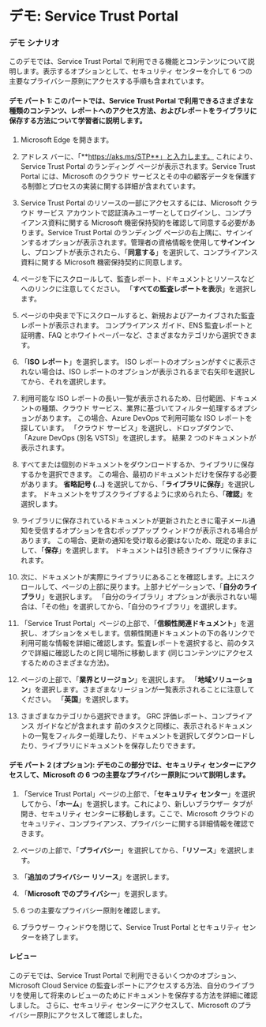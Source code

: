﻿---
Demo:
    title: 'Service Trust Portal'
    module: 'モジュール 1 レッスン 2: Microsoft セキュリティとコンプライアンスの原則について説明する: Service Trust Portal を詳細に確認する'
---

# デモ: Service Trust Portal

### デモ シナリオ

このデモでは、Service Trust Portal で利用できる機能とコンテンツについて説明します。表示するオプションとして、セキュリティ センターを介して 6 つの主要なプライバシー原則にアクセスする手順も含まれています。

#### デモ パート 1: このパートでは、Service Trust Portal で利用できるさまざまな種類のコンテンツ、レポートへのアクセス方法、およびレポートをライブラリに保存する方法について学習者に説明します。 

1. Microsoft Edge を開きます。

1. アドレス バーに、「**https://aks.ms/STP**」と入力します。  これにより、Service Trust Portal のランディング ページが表示されます。Service Trust Portal には、Microsoft のクラウド サービスとその中の顧客データを保護する制御とプロセスの実装に関する詳細が含まれています。 

1. Service Trust Portal のリソースの一部にアクセスするには、Microsoft クラウド サービス アカウントで認証済みユーザーとしてログインし、コンプライアンス資料に関する Microsoft 機密保持契約を確認して同意する必要があります。Service Trust Portal のランディング ページの右上隅に、サインインするオプションが表示されます。管理者の資格情報を使用して**サインイン**し、プロンプトが表示されたら、「**同意する**」を選択して、コンプライアンス資料に関する Microsoft 機密保持契約に同意します。

1. ページを下にスクロールして、監査レポート、ドキュメントとリソースなどへのリンクに注意してください。  「**すべての監査レポートを表示**」を選択します。

1. ページの中央まで下にスクロールすると、新規およびアーカイブされた監査レポートが表示されます。  コンプライアンス ガイド、ENS 監査レポートと証明書、FAQ とホワイトペーパーなど、さまざまなカテゴリから選択できます。

1. 「**ISO レポート**」を選択します。  ISO レポートのオプションがすぐに表示されない場合は、ISO レポートのオプションが表示されるまで右矢印を選択してから、それを選択します。

1. 利用可能な ISO レポートの長い一覧が表示されるため、日付範囲、ドキュメントの種類、クラウド サービス、業界に基づいてフィルター処理するオプションがあります。  この場合、Azure DevOps で利用可能な ISO レポートを探しています。  「クラウド サービス」を選択し、ドロップダウンで、「Azure DevOps (別名 VSTS)」を選択します。  結果 2 つのドキュメントが表示されます。

1. すべてまたは個別のドキュメントをダウンロードするか、ライブラリに保存するかを選択できます。  この場合、最初のドキュメントだけを保存する必要があります。  **省略記号 (…)** を選択してから、「**ライブラリに保存**」を選択します。  ドキュメントをサブスクライブするように求められたら、「**確認**」を選択します。

1. ライブラリに保存されているドキュメントが更新されたときに電子メール通知を受信するオプションを含むポップアップ ウィンドウが表示される場合があります。  この場合、更新の通知を受け取る必要はないため、既定のままにして、「**保存**」を選択します。  ドキュメントは引き続きライブラリに保存されます。

1. 次に、ドキュメントが実際にライブラリにあることを確認します。上にスクロールして、ページの上部に戻ります。上部ナビゲーションで、「**自分のライブラリ**」を選択します。  「自分のライブラリ」オプションが表示されない場合は、「その他」を選択してから、「自分のライブラリ」を選択します。

1. 「Service Trust Portal」ページの上部で、「**信頼性関連ドキュメント**」を選択し、オプションをメモします。信頼性関連ドキュメントの下の各リンクで利用可能な情報を詳細に確認します。監査レポートを選択すると、前のタスクで詳細に確認したのと同じ場所に移動します (同じコンテンツにアクセスするためのさまざまな方法)。  

1. ページの上部で、「**業界とリージョン**」を選択します。  「**地域ソリューション**」を選択します。さまざまなリージョンが一覧表示されることに注意してください。  「**英国**」を選択します。  

1. さまざまなカテゴリから選択できます。  GRC 評価レポート、コンプライアンス ガイドなどが含まれます  前のタスクと同様に、表示されるドキュメントの一覧をフィルター処理したり、ドキュメントを選択してダウンロードしたり、ライブラリにドキュメントを保存したりできます。

#### デモ パート 2 (オプション): デモのこの部分では、セキュリティ センターにアクセスして、Microsoft の 6 つの主要なプライバシー原則について説明します。

1. 「Service Trust Portal」ページの上部で、「**セキュリティ センター**」を選択してから、「**ホーム**」を選択します。これにより、新しいブラウザー タブが開き、セキュリティ センターに移動します。ここで、Microsoft クラウドのセキュリティ、コンプライアンス、プライバシーに関する詳細情報を確認できます。

1. ページの上部で、「**プライバシー**」を選択してから、「**リソース**」を選択します。

1. 「**追加のプライバシー リソース**」を選択します。

1. 「**Microsoft でのプライバシー**」を選択します。

1. 6 つの主要なプライバシー原則を確認します。

1. ブラウザー ウィンドウを閉じて、Service Trust Portal とセキュリティ センターを終了します。

#### レビュー

このデモでは、Service Trust Portal で利用できるいくつかのオプション、Microsoft Cloud Service の監査レポートにアクセスする方法、自分のライブラリを使用して将来のレビューのためにドキュメントを保存する方法を詳細に確認しました。  さらに、セキュリティ センターにアクセスして、Microsoft のプライバシー原則にアクセスして確認しました。
